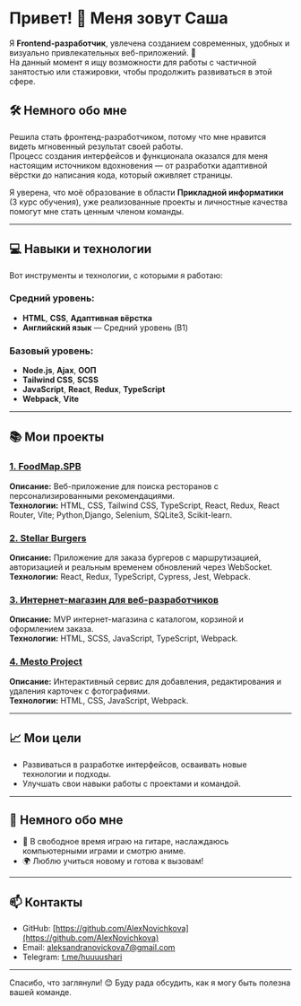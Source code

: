 # Привет! 👋 Меня зовут Саша  

Я **Frontend-разработчик**, увлечена созданием современных, удобных и визуально привлекательных веб-приложений. 🌟  
На данный момент я ищу возможности для работы с частичной занятостью или стажировки, чтобы продолжить развиваться в этой сфере.

## 🛠 Немного обо мне  
Решила стать фронтенд-разработчиком, потому что мне нравится видеть мгновенный результат своей работы.  
Процесс создания интерфейсов и функционала оказался для меня настоящим источником вдохновения — от разработки адаптивной вёрстки до написания кода, который оживляет страницы.  

Я уверена, что моё образование в области **Прикладной информатики** (3 курс обучения), уже реализованные проекты и личностные качества помогут мне стать ценным членом команды.

---

## 💻 Навыки и технологии
Вот инструменты и технологии, с которыми я работаю:

### Средний уровень:
- **HTML**, **CSS**, **Адаптивная вёрстка**
- **Английский язык** — Средний уровень (B1)

### Базовый уровень:
- **Node.js**, **Ajax**, **ООП**  
- **Tailwind CSS**, **SCSS**  
- **JavaScript**, **React**, **Redux**, **TypeScript**   
- **Webpack**, **Vite**  
---

## 📚 Мои проекты
### [1. FoodMap.SPB](https://github.com/AlexNovichkova/FoodMap.SPB)  
**Описание:** Веб-приложение для поиска ресторанов с персонализированными рекомендациями.  
**Технологии:** HTML, CSS, Tailwind CSS, TypeScript, React, Redux, React Router, Vite; Python,Django, Selenium, SQLite3, Scikit-learn.

### [2. Stellar Burgers](https://github.com/AlexNovichkova/stellar-burgers)  
**Описание:** Приложение для заказа бургеров с маршрутизацией, авторизацией и реальным временем обновлений через WebSocket.  
**Технологии:** React, Redux, TypeScript, Cypress, Jest, Webpack.

### [3. Интернет-магазин для веб-разработчиков](https://github.com/AlexNovichkova/web-larek-frontend)  
**Описание:** MVP интернет-магазина с каталогом, корзиной и оформлением заказа.  
**Технологии:** HTML, SCSS, JavaScript, TypeScript, Webpack.

### [4. Mesto Project](https://alexnovichkova.github.io/mesto-project-ff/)  
**Описание:** Интерактивный сервис для добавления, редактирования и удаления карточек с фотографиями.  
**Технологии:** HTML, CSS, JavaScript, Webpack.

---

## 📈 Мои цели
- Развиваться в разработке интерфейсов, осваивать новые технологии и подходы.  
- Улучшать свои навыки работы с проектами и командой.  

---

## 🧩 Немного обо мне
- 🎸 В свободное время играю на гитаре, наслаждаюсь компьютерными играми и смотрю аниме.  
- 🌍 Люблю учиться новому и готова к вызовам!  

---

## 📫 Контакты
- GitHub: [https://github.com/AlexNovichkova](https://github.com/AlexNovichkova)  
- Email: [aleksandranovickova7@gmail.com](mailto:aleksandranovickova7@gmail.com)  
- Telegram: [t.me/huuuushari](https://t.me/huuuushari)

---

Спасибо, что заглянули! 😊 Буду рада обсудить, как я могу быть полезна вашей команде.

